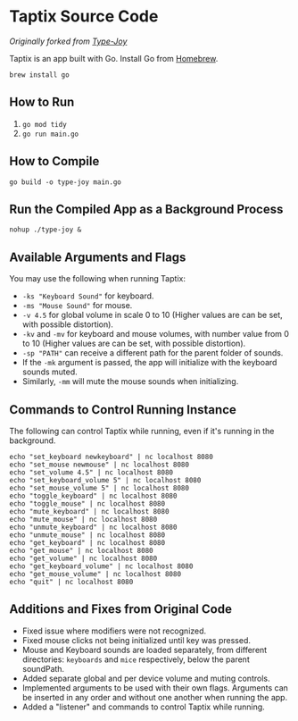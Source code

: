 # Taptix Source Code
*Originally forked from [Type-Joy](https://github.com/webdevcody/type-joy)*

Taptix is an app built with Go.
Install Go from [Homebrew](https://brew.sh/).

`brew install go`

## How to Run
1. `go mod tidy`
2. `go run main.go`

## How to Compile
`go build -o type-joy main.go`

## Run the Compiled App as a Background Process
`nohup ./type-joy &`

## Available Arguments and Flags
  You may use the following when running Taptix:
  * `-ks "Keyboard Sound"` for keyboard.
  * `-ms "Mouse Sound"` for mouse.
  * `-v 4.5` for global volume in scale 0 to 10 (Higher values are can be set, with possible distortion).
  * `-kv` and `-mv` for keyboard and mouse volumes, with number value from 0 to 10 (Higher values are can be set, with possible distortion).
  * `-sp "PATH"` can receive a different path for the parent folder of sounds.
  * If the `-mk` argument is passed, the app will initialize with the keyboard sounds muted. 
  * Similarly, `-mm` will mute the mouse sounds when initializing.

## Commands to Control Running Instance
The following can control Taptix while running, even if it's running in the background.

```
echo "set_keyboard newkeyboard" | nc localhost 8080
echo "set_mouse newmouse" | nc localhost 8080
echo "set_volume 4.5" | nc localhost 8080
echo "set_keyboard_volume 5" | nc localhost 8080
echo "set_mouse_volume 5" | nc localhost 8080
echo "toggle_keyboard" | nc localhost 8080
echo "toggle_mouse" | nc localhost 8080
echo "mute_keyboard" | nc localhost 8080
echo "mute_mouse" | nc localhost 8080
echo "unmute_keyboard" | nc localhost 8080
echo "unmute_mouse" | nc localhost 8080
echo "get_keyboard" | nc localhost 8080
echo "get_mouse" | nc localhost 8080
echo "get_volume" | nc localhost 8080
echo "get_keyboard_volume" | nc localhost 8080
echo "get_mouse_volume" | nc localhost 8080
echo "quit" | nc localhost 8080
```

## Additions and Fixes from Original Code
* Fixed issue where modifiers were not recognized.
* Fixed mouse clicks not being initialized until key was pressed.
* Mouse and Keyboard sounds are loaded separately, from different directories: `keyboards` and `mice` respectively, below the parent soundPath.
* Added separate global and per device volume and muting controls.
* Implemented arguments to be used with their own flags. Arguments can be inserted in any order and without one another when running the app.
* Added a "listener" and commands to control Taptix while running.